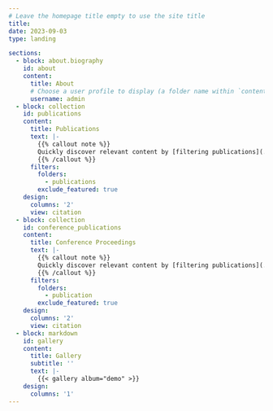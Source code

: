 ```yaml
---
# Leave the homepage title empty to use the site title
title:
date: 2023-09-03
type: landing

sections:
  - block: about.biography
    id: about
    content:
      title: About
      # Choose a user profile to display (a folder name within `content/authors/`)
      username: admin
  - block: collection
    id: publications
    content:
      title: Publications
      text: |-
        {{% callout note %}}
        Quickly discover relevant content by [filtering publications](./publications/).
        {{% /callout %}}
      filters:
        folders:
          - publications
        exclude_featured: true
    design:
      columns: '2'
      view: citation
  - block: collection
    id: conference_publications
    content:
      title: Conference Proceedings
      text: |-
        {{% callout note %}}
        Quickly discover relevant content by [filtering publications](./publication_conference/).
        {{% /callout %}}
      filters:
        folders:
          - publication
        exclude_featured: true
    design:
      columns: '2'
      view: citation      
  - block: markdown
    id: gallery
    content:
      title: Gallery
      subtitle: ''
      text: |-
        {{< gallery album="demo" >}}
    design:
      columns: '1'
---
```

